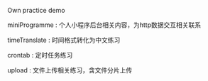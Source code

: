 Own practice demo

miniProgramme : 个人小程序后台相关内容，为http数据交互相关联系

timeTranslate : 时间格式转化为中文练习

crontab : 定时任务练习

upload : 文件上传相关练习，含文件分片上传
